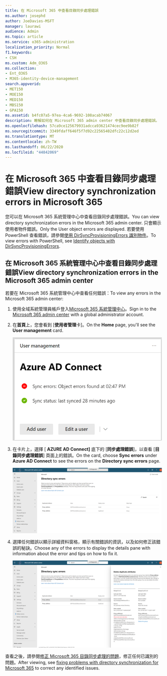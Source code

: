 ```yaml
---
title: 在 Microsoft 365 中查看目錄同步處理錯誤
ms.author: josephd
author: JoeDavies-MSFT
manager: laurawi
audience: Admin
ms.topic: article
ms.service: o365-administration
localization_priority: Normal
f1.keywords:
- CSH
ms.custom: Adm_O365
ms.collection:
- Ent_O365
- M365-identity-device-management
search.appverid:
- MET150
- MOE150
- MED150
- MBS150
- GPA150
ms.assetid: b4fc07a5-97ea-4ca6-9692-108acab74067
description: 瞭解如何在 Microsoft 365 admin center 中查看目錄同步處理錯誤。
ms.openlocfilehash: 57ca9ce125679931adcca93621474cec9ee9b82f
ms.sourcegitcommit: 3349fdaff646f5f7d92c22565402dfc22c12d2ed
ms.translationtype: MT
ms.contentlocale: zh-TW
ms.lasthandoff: 06/22/2020
ms.locfileid: "44842069"
---
```

# <a name="view-directory-synchronization-errors-in-microsoft-365"></a><span data-ttu-id="57803-103">在 Microsoft 365 中查看目錄同步處理錯誤</span><span class="sxs-lookup"><span data-stu-id="57803-103">View directory synchronization errors in Microsoft 365</span></span>

<span data-ttu-id="57803-104">您可以在 Microsoft 365 系統管理中心中查看目錄同步處理錯誤。</span><span class="sxs-lookup"><span data-stu-id="57803-104">You can view directory synchronization errors in the Microsoft 365 admin center.</span></span> <span data-ttu-id="57803-105">只會顯示使用者物件錯誤。</span><span class="sxs-lookup"><span data-stu-id="57803-105">Only the User object errors are displayed.</span></span> <span data-ttu-id="57803-106">若要使用 PowerShell 查看錯誤，請參閱[使用 DirSyncProvisioningErrors 識別物件](https://docs.microsoft.com/azure/active-directory/hybrid/how-to-connect-syncservice-duplicate-attribute-resiliency)。</span><span class="sxs-lookup"><span data-stu-id="57803-106">To view errors with PowerShell, see [Identify objects with DirSyncProvisioningErrors](https://docs.microsoft.com/azure/active-directory/hybrid/how-to-connect-syncservice-duplicate-attribute-resiliency).</span></span>

## <a name="view-directory-synchronization-errors-in-the-microsoft-365-admin-center"></a><span data-ttu-id="57803-107">在 Microsoft 365 系統管理中心中查看目錄同步處理錯誤</span><span class="sxs-lookup"><span data-stu-id="57803-107">View directory synchronization errors in the Microsoft 365 admin center</span></span>

<span data-ttu-id="57803-108">若要在 Microsoft 365 系統管理中心中查看任何錯誤：</span><span class="sxs-lookup"><span data-stu-id="57803-108">To view any errors in the Microsoft 365 admin center:</span></span>
  
1. <span data-ttu-id="57803-109">使用全域系統管理員帳戶登入[Microsoft 365 系統管理中心](https://admin.microsoft.com)。</span><span class="sxs-lookup"><span data-stu-id="57803-109">Sign in to the [Microsoft 365 admin center](https://admin.microsoft.com) with a global administrator account.</span></span> 
    
2. <span data-ttu-id="57803-110">在**首頁**上，您會看到 [**使用者管理**卡]。</span><span class="sxs-lookup"><span data-stu-id="57803-110">On the **Home** page, you'll see the **User management** card.</span></span> 
    
    ![Microsoft 365 系統管理中心中的使用者管理卡](media/060006e9-de61-49d5-8979-e77cda198e71.png)
  
3. <span data-ttu-id="57803-112">在卡片上，選擇 [ **AZURE AD Connect]** 底下的 [**同步處理錯誤**]，以查看 [**目錄同步處理錯誤**] 頁面上的錯誤。</span><span class="sxs-lookup"><span data-stu-id="57803-112">On the card, choose **Sync errors** under **Azure AD Connect** to see the errors on the **Directory sync errors** page.</span></span>   
    
    ![「目錄同步處理錯誤」頁面的範例](media/882094a3-80d3-4aae-b90b-78b27047974c.png)

4. <span data-ttu-id="57803-114">選擇任何錯誤以顯示詳細資料窗格，顯示有關錯誤的資訊，以及如何修正該錯誤的秘訣。</span><span class="sxs-lookup"><span data-stu-id="57803-114">Choose any of the errors to display the details pane with information about the error and tips on how to fix it.</span></span>

   ![目錄同步處理錯誤詳細資料的範例](media/a6e302d4-6be7-4e3a-b4b5-81c5a2c02952.png)
  
<span data-ttu-id="57803-116">查看之後，請參閱[修正 Microsoft 365 目錄同步處理的問題](fix-problems-with-directory-synchronization.md)，修正任何已識別的問題。</span><span class="sxs-lookup"><span data-stu-id="57803-116">After viewing, see [fixing problems with directory synchronization for Microsoft 365](fix-problems-with-directory-synchronization.md) to correct any identified issues.</span></span>


